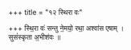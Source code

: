 +++
title = "१२ स्थिरा वः"

+++
स्थि॒रा वः॑ सन्तु ने॒मयो॒ रथा॒ अश्वा॑स एषाम् ।  
सुसं॑स्कृता अ॒भीश॑वः ॥